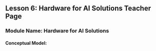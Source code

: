 ## Lesson 6: Hardware for AI Solutions Teacher Page
### Module Name: Hardware for AI Solutions
#### Conceptual Model:

